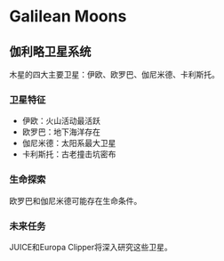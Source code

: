 # Galilean Moons

## 伽利略卫星系统
木星的四大主要卫星：伊欧、欧罗巴、伽尼米德、卡利斯托。

### 卫星特征
- 伊欧：火山活动最活跃
- 欧罗巴：地下海洋存在
- 伽尼米德：太阳系最大卫星
- 卡利斯托：古老撞击坑密布

### 生命探索
欧罗巴和伽尼米德可能存在生命条件。

### 未来任务
JUICE和Europa Clipper将深入研究这些卫星。
